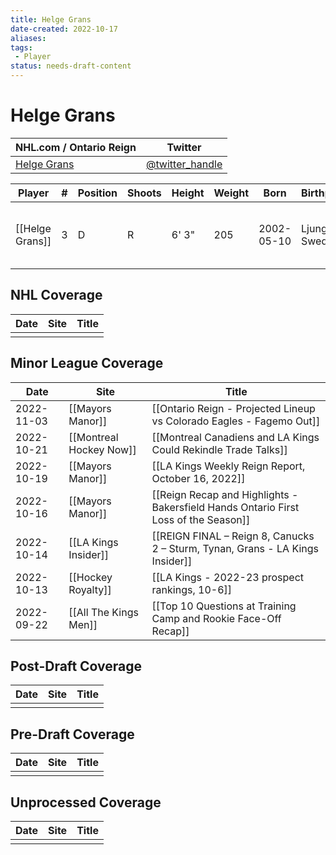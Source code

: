 ```yaml
---
title: Helge Grans
date-created: 2022-10-17
aliases: 
tags:
 - Player
status: needs-draft-content
---
```


# Helge Grans

| NHL.com / Ontario Reign | Twitter                                 |
| ----------------------- | --------------------------------------- |
| [Helge Grans]()           | [@twitter_handle](https://twitter.com/) | 

| Player | \#  | Position | Shoots | Height | Weight | Born | Birthplace | Draft |
| ------ | --- | -------- | ------ | ------ | ------ | ---- | ---------- | ----- |
| [[Helge Grans]] | 3 | D | R | 6' 3" | 205 | 2002-05-10 | Ljungby, Sweden | LAK 2nd RD, 2020 (35th)



## NHL  Coverage
| Date | Site | Title |
| ---- | ---- | ----- |
|      |      |       |



## Minor League Coverage
| Date       | Site                    | Title                                                                               |
| ---------- | ----------------------- | ----------------------------------------------------------------------------------- |
| 2022-11-03 | [[Mayors Manor]]        | [[Ontario Reign - Projected Lineup vs Colorado Eagles - Fagemo Out]]                |
| 2022-10-21 | [[Montreal Hockey Now]] | [[Montreal Canadiens and LA Kings Could Rekindle Trade Talks]]                      |
| 2022-10-19 | [[Mayors Manor]]        | [[LA Kings Weekly Reign Report, October 16, 2022]]                                  |
| 2022-10-16 | [[Mayors Manor]]        | [[Reign Recap and Highlights - Bakersfield Hands Ontario First Loss of the Season]] |
| 2022-10-14 | [[LA Kings Insider]]    | [[REIGN FINAL – Reign 8, Canucks 2 – Sturm, Tynan, Grans - LA Kings Insider]]       |
| 2022-10-13 | [[Hockey Royalty]]      | [[LA Kings - 2022-23 prospect rankings, 10-6]]                                      |
| 2022-09-22 | [[All The Kings Men]] | [[Top 10 Questions at Training Camp and Rookie Face-Off Recap]]



## Post-Draft Coverage
| Date | Site | Title |
| ---- | ---- | ----- |
|      |      |       |



## Pre-Draft Coverage
| Date | Site | Title |
| ---- | ---- | ----- |
|      |      |       |


## Unprocessed Coverage
| Date | Site | Title |
| ---- | ---- | ----- |
|      |      |       |
